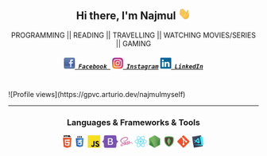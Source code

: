 

<h2 align="center">Hi there, I'm Najmul  <img src="https://github.com/najmulmyself/najmulmyself/blob/master/img/hello.gif" width="25px"></h2>
<p align="center">
  PROGRAMMING || READING || TRAVELLING || WATCHING MOVIES/SERIES || GAMING
</p>
<h5 align="center">
  <code><a href="https://facebook.com/najmul.myself" target="blank" title="Facebook Profile"><img width="22" src="https://github.com/najmulmyself/najmulmyself/blob/master/img/facebook-32x32.png"> Facebook </a></code>
  <code><a href="https://instagram.com/najmulmyself" target="blank" title="Instagram Profile"><img width="22" src="https://github.com/najmulmyself/najmulmyself/blob/master/img/instagram.svg"> Instagram</a></code>
  <code><a href="https://linkedin.com/in/najmulmyself" target="blank" title="LinkedIn Profile"><img width="22" src="https://github.com/najmulmyself/najmulmyself/blob/master/img/linkedin.svg"> LinkedIn</a></code>
</h5>
<br>
![Profile views](https://gpvc.arturio.dev/najmulmyself)
<hr>

<h3 align="center">Languages & Frameworks & Tools</h3>

<p align="center">
  <code><img title="HTML5" height="25" src="https://github.com/najmulmyself/najmulmyself/blob/master/img/html5.svg"></code>
  <code><img title="CSS" height="25" src="https://github.com/najmulmyself/najmulmyself/blob/master/img/css.svg"></code>
  <code><img title="JavaScript" height="25" src="https://github.com/najmulmyself/najmulmyself/blob/master/img/javascript.svg"></code>
  <code><img title="Bootstrap" height="25" src="https://github.com/najmulmyself/najmulmyself/blob/master/img/bootstrap-5.png"></code>
  <code><img title="SASS" height="25" src="https://github.com/najmulmyself/najmulmyself/blob/master/img/sass.svg"></code>
  <code><img title="React" height="25" src="https://github.com/najmulmyself/najmulmyself/blob/master/img/react-original.svg"></code>
  <code><img title="NodeJS" height="25" src="https://github.com/najmulmyself/najmulmyself/blob/master/img/nodejs.png"></code>
  <code><img title="MongoDB" height="25" src="https://github.com/najmulmyself/najmulmyself/blob/master/img/mongodb.png"></code>
  <code><img title="Git" height="25" src="https://github.com/najmulmyself/najmulmyself/blob/master/img/git-original.svg"></code>
  <code><img title="VSCode" height="25" src="https://github.com/najmulmyself/najmulmyself/blob/master/img/vscode.png"></code>
</p>
